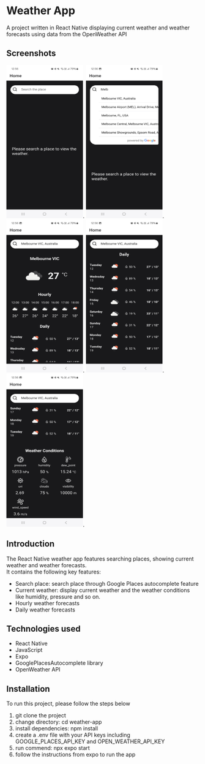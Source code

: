 # Weather App
A project written in React Native displaying current weather and weather forecasts using data from the OpenWeather API
## Screenshots
<img src="assets/images/screenshots/home-no-place.jpg" width="200" height="400"/>.
<img src="assets/images/screenshots/search.jpg" width="200" height="400"/>.
<img src="assets/images/screenshots/home-main-and-hourly.jpg" width="200" height="400"/>.
<img src="assets/images/screenshots/home-daily.jpg" width="200" height="400"/>.
<img src="assets/images/screenshots/home-weather-conditions.jpg" width="200" height="400"/>.
## Introduction
The React Native weather app features searching places, showing current weather and weather forecasts.  
It contains the following key features:
- Search place: search place through Google Places autocomplete feature
- Current weather: display current weather and the weather conditions like humidity, pressure and so on.
- Hourly weather forecasts
- Daily weather forecasts
## Technologies used
- React Native
- JavaScript
- Expo
- GooglePlacesAutocomplete library
- OpenWeather API
## Installation
To run this project, please follow the steps below
1. git clone the project
2. change directory: cd weather-app
3. install dependencies: npm install
4. create a .env file with your API keys including GOOGLE_PLACES_API_KEY and OPEN_WEATHER_API_KEY
5. run commend: npx expo start
6. follow the instructions from expo to run the app
